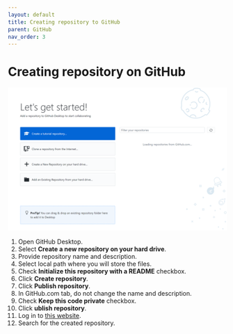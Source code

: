 ```yaml
---
layout: default
title: Creating repository to GitHub
parent: GitHub
nav_order: 3
---
```

 
# Creating repository on GitHub  

![create-repository](/assets/images/create.png) 

1.	Open GitHub Desktop.  
2.	Select **Create a new repository on your hard drive**.  
3.	Provide repository name and description.  
4.	Select local path where you will store the files.  
5.	Check **Initialize this repository with a README** checkbox.  
6.	Click **Create repository**.  
7.	Click **Publish repository**.  
8.	In GitHub.com tab, do not change the name and description.  
9.	Check **Keep this code private** checkbox.  
10.	Click **ublish repository**.  
11.	Log in to [this website](https://github.com//). 
12.	Search for the created repository.  

